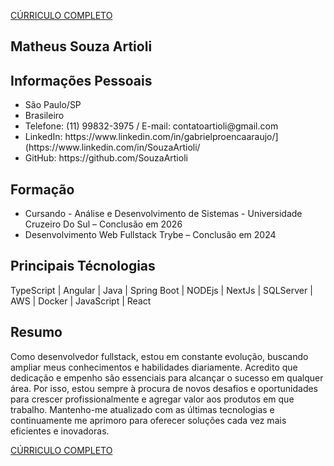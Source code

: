 <a href="curriculo_matheus.pdf">CÚRRICULO COMPLETO<a/>

<h2>Matheus Souza Artioli</h2>
<h2>Informações Pessoais</h2>
  <ul>
    <li>São Paulo/SP</li>
    <li>Brasileiro</li>
    <li>Telefone: (11) 99832-3975 / E-mail: contatoartioli@gmail.com</li>
    <li>LinkedIn: https://www.linkedin.com/in/gabrielproencaaraujo/](https://www.linkedin.com/in/SouzaArtioli/</li>
    <li>GitHub: https://github.com/SouzaArtioli</li>
  </ul>
<h2>Formação</h2>
<ul>
  <li>Cursando -  Análise e Desenvolvimento de Sistemas - Universidade Cruzeiro Do Sul – Conclusão em 2026</li>
  <li>Desenvolvimento Web Fullstack Trybe – Conclusão em 2024</li>
</ul>
<h2>Principais Técnologias</h2>
TypeScript | Angular | Java | Spring Boot | NODEjs | NextJs | SQLServer | AWS | Docker | JavaScript | React

<h2>Resumo</h2>
Como desenvolvedor fullstack, estou em constante evolução, buscando ampliar meus conhecimentos e habilidades diariamente. Acredito que dedicação e empenho são essenciais para alcançar o sucesso em qualquer área. Por isso, estou sempre à procura de novos desafios e oportunidades para crescer profissionalmente e agregar valor aos produtos em que trabalho. Mantenho-me atualizado com as últimas tecnologias e continuamente me aprimoro para oferecer soluções cada vez mais eficientes e inovadoras.

<a href="curriculo_matheus.pdf">CÚRRICULO COMPLETO<a/>
